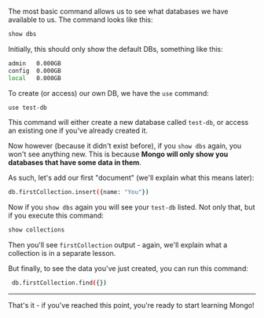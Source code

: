
The most basic command allows us to see what databases we have available to us. The command looks like this:

  


```bash
show dbs
```

  

Initially, this should only show the default DBs, something like this:

  

```bash
admin   0.000GB
config  0.000GB
local   0.000GB
```
  

To create (or access) our own DB, we have the `use` command:

  


```bash
use test-db
```
  

This command will either create a new database called `test-db`, or access an existing one if you've already created it.

Now however (because it didn't exist before), if you `show dbs` again, you won't see anything new. This is because **Mongo will only show you databases that have some data in them**.

As such, let's add our first "document" (we'll explain what this means later):

  


```bash
db.firstCollection.insert({name: "You"})
```
  

Now if you `show dbs` again you will see your `test-db` listed. Not only that, but if you execute this command:

  


```bash
show collections
```
  

Then you'll see `firstCollection` output - again, we'll explain what a collection is in a separate lesson.

But finally, to see the data you've just created, you can run this command:

  


```bash
 db.firstCollection.find({})
```
----------

  

That's it - if you've reached this point, you're ready to start learning Mongo!
